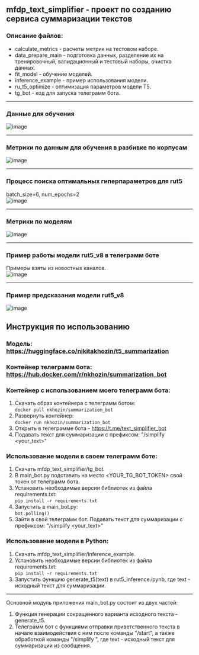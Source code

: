 ## mfdp_text_simplifier - проект по созданию сервиса суммаризации текстов
### Описание файлов:
- calculate_metrics	- расчеты метрик на тестовом наборе.
- data_prepare_main - подготовка данных, разделение их на тренировочный, валидационный и тестовый наборы, очистка данных.
- fit_model - обучение моделей.
- inference_example - пример использования модели.
- ru_t5_optimize - оптимизация параметров модели T5.
- tg_bot - код для запуска телеграмм бота.
***
### Данные для обучения
![image](https://github.com/NKhozin/mfdp_text_simplifier/assets/92330362/39c02ca4-ca5b-4c18-baa0-7189e4d00810)
***
### Метрики по данным для обучения в разбивке по корпусам
![image](https://github.com/NKhozin/mfdp_text_simplifier/assets/92330362/60b1c333-1f5a-4ebf-9825-7010a587673b)
***
### Процесс поиска оптимальных гиперпараметров для rut5
batch_size=6, num_epochs=2    
![image](https://github.com/NKhozin/mfdp_text_simplifier/assets/92330362/1b18b6a0-cd19-4d26-8d96-585ce2dff5c9)
***
### Метрики по моделям
![image](https://github.com/NKhozin/mfdp_text_simplifier/assets/92330362/ffec12d2-a7f3-4792-a502-740c80a3a47d)
***
### Пример работы модели rut5_v8 в телеграмм боте
Примеры взяты из новостных каналов.    
![image](https://github.com/NKhozin/mfdp_text_simplifier/assets/92330362/9f6d55b5-16a3-488f-addd-f305e84f20e3)
***
### Пример предсказания модели rut5_v8
![image](https://github.com/NKhozin/mfdp_text_simplifier/assets/92330362/e0bf407d-9f27-457a-9e04-acfb7dc49b7f)

## Инструкция по использованию
### Модель: https://huggingface.co/nikitakhozin/t5_summarization
### Контейнер телеграмм бота: https://hub.docker.com/r/nkhozin/summarization_bot
### Контейнер с использованием моего телеграмм бота:
1) Скачать образ контейнера с телеграмм ботом: <br />
```docker pull nkhozin/summarization_bot```
2) Развернуть контейнер: <br />
```docker run nkhozin/summarization_bot```
3) Открыть в телеграмме бота - https://t.me/text_simplifier_bot
4) Подавать текст для суммаризации с префиксом:
"/simplify <your_text>"

### Использование модели в своем телеграмм боте:
1) Скачать mfdp_text_simplifier/tg_bot.
2) В main_bot.py подставить на место <YOUR_TG_BOT_TOKEN> свой токен от телеграмм бота.
3) Установить необходимые версии библиотек из файла requirements.txt: <br />
```pip install -r requirements.txt```
5) Запустить в main_bot.py: <br />
```bot.polling()```
5) Зайти в свой телеграмм бот. Подавать текст для суммаризации с префиксом:
"/simplify <your_text>"

### Использование модели в Python:
1) Скачать mfdp_text_simplifier/inference_example.
2) Установить необходимые версии библиотек из файла requirements.txt: <br />
```pip install -r requirements.txt```
4) Запустить функцию generate_t5(text) в rut5_inference.ipynb, где text - исходный текст для суммаризации.
***
Основной модуль приложения main_bot.py состоит из двух частей:
1) Функция генерации сокращенного варианта исходного текста - generate_t5.
2) Телеграмм бот с функциями отправки приветственного текста в начале взаимодействия с ним после команды "/start", а также обработкой команды "/simplify <text>", где text - исходный текст для суммаризации из сообщения.
